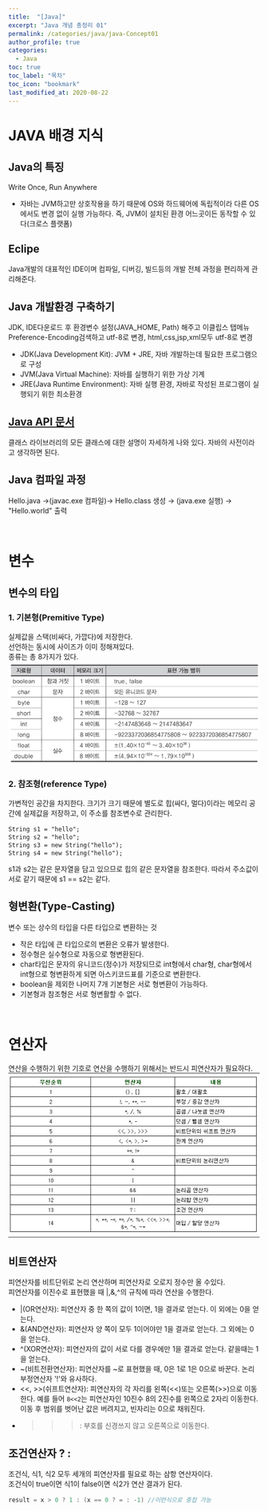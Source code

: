 ```yaml
---
title:  "[Java]"
excerpt: "Java 개념 총정리 01"
permalink: /categories/java/java-Concept01
author_profile: true
categories:
  - Java
toc: true
toc_label: "목차"
toc_icon: "bookmark"
last_modified_at: 2020-08-22
---
```


# JAVA 배경 지식
## Java의 특징
Write Once, Run Anywhere  
* 자바는 JVM하고만 상호작용을 하기 때문에 OS와 하드웨어에 독립적이라 다른 OS에서도 변경 없이 실행 가능하다. 즉, JVM이 설치된 환경 어느곳이든 동작할 수 있다(크로스 플랫폼)

## Eclipe
Java개발의 대표적인 IDE이며 컴파일, 디버깅, 빌드등의 개발 전체 과정을 편리하게 관리해준다.

## Java 개발환경 구축하기
JDK, IDE다운로드 후 환경변수 설정(JAVA_HOME, Path) 해주고 이클립스 탭메뉴 Preference-Encoding검색하고 utf-8로 변경, html,css,jsp,xml모두 utf-8로 변경
* JDK(Java Development Kit): JVM + JRE, 자바 개발하는데 필요한 프로그램으로 구성
* JVM(Java Virtual Machine): 자바를 실행하기 위한 가상 기계
* JRE(Java Runtime Environment): 자바 실행 환경, 자바로 작성된 프로그램이 실행되기 위한 최소환경

## [Java API 문서](https://docs.oracle.com/javase/8/docs/api/)
클래스 라이브러리의 모든 클래스에 대한 설명이 자세하게 나와 있다.
자바의 사전이라고 생각하면 된다.

## Java 컴파일 과정
Hello.java →(javac.exe 컴파일)→ Hello.class 생성 → (java.exe 실행) → "Hello.world" 출력

<br/>

# 변수
## 변수의 타입
### 1. 기본형(Premitive Type)
실제값을 스택(비싸다, 가깝다)에 저장한다.   
선언하는 동시에 사이즈가 이미 정해져있다.    
종류는 총 8가지가 있다.  
![variable-type](/assets/images/variable-type.png)    

### 2. 참조형(reference Type)
가변적인 공간을 차지한다.
크기가 크기 때문에 별도로 힙(싸다, 멀다)이라는 메모리 공간에 실제값을 저장하고, 이 주소를 참조변수로 관리한다.  

```
String s1 = "hello";
String s2 = "hello";
String s3 = new String("hello");
String s4 = new String("hello");
```
s1과 s2는 같은 문자열을 담고 있으므로 힙의 같은 문자열을 참조한다. 따라서 주소값이 서로 같기 때문에 s1 == s2는 같다.

## 형변환(Type-Casting)
변수 또는 상수의 타입을 다른 타입으로 변환하는 것  
* 작은 타입에 큰 타입으로의 변환은 오류가 발생한다.  
* 정수형은 실수형으로 자동으로 형변환된다.  
* char타입은 문자의 유니코드(정수)가 저장되므로 int형에서 char형, char형에서 int형으로 형변환하게 되면 아스키코드표를 기준으로 변환한다.
* boolean을 제외한 나머지 7개 기본형은 서로 형변환이 가능하다.
* 기본형과 참조형은 서로 형변활할 수 없다.

<br/>

#  연산자
연산을 수행하기 위한 기호로 연산을 수행하기 위해서는 반드시 피연산자가 필요하다.
![operator](/assets/images/operator.png)  
## 비트연산자
피연산자를 비트단위로 논리 연산하며 피연산자로 오로지 정수만 올 수있다.   
피연산자를 이진수로 표현했을 때 |,&,^의 규칙에 따라 연산을 수행한다.  
* |(OR연산자): 피연산자 중 한 쪽의 값이 1이면, 1을 결과로 얻는다. 이 외에는 0을 얻는다.  
* &(AND연산자): 피연산자 양 쪽이 모두 1이어야만 1을 결과로 얻는다. 그 외에는 0을 얻는다.  
* ^(XOR연산자): 피연산자의 값이 서로 다를 경우에만 1을 결과로 얻는다. 같을때는 1을 얻는다.  
* ~(비트전환연산자): 피연산자를 ~로 표현했을 때, 0은 1로 1은 0으로 바꾼다. 논리부정연산자 '!'와 유사하다.
* <<, >>(쉬프트연산자): 피연산자의 각 자리를 왼쪽(<<)또는 오른쪽(>>)으로 이동한다. 예를 들어 `8<<2`는 피연산자인 10진수 8의 2진수를 왼쪽으로 2자리 이동한다. 이동 후 범위를 벗어난 값은 버려지고, 빈자리는 0으로 채워진다.  
* >>>: 부호를 신경쓰지 않고 오른쪽으로 이동한다.

## 조건연산자 ? :
조건식, 식1, 식2 모두 세개의 피연산자를 필요로 하는 삼항 연산자이다.  
조건식이 true이면 식1이 false이면 식2가 연산 결과가 된다.
```java
result = x > 0 ? 1 : (x == 0 ? = : -1) //이런식으로 중첩 가능
```

<br/>


